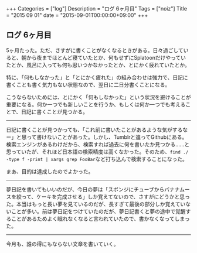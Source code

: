 +++
Categories = ["log"]
Description = "ログ 6ヶ月目"
Tags = ["noiz"]
Title = "2015 09 01"
date = "2015-09-01T00:00:00+09:00"
+++

## ログ 6ヶ月目
5ヶ月たった。ただ、さすがに書くことがなくなるときがある。日々過ごしていると、朝から夜までほとんど寝ていたとか、何もせずにSplatoonだけやっていたとか、風呂に入っても何も思いつかなかったとか、とにかく疲れていたとか。

特に、「何もしなかった」と「とにかく疲れた」の組み合わせは強力で、日記に書くことも書く気力もない状態なので、翌日に二日分書くことになる。

こうならないためには、とにかく「何もしなかった」という状況を避けることが重要になる。何か一つでも新しいことを行うか、もしくは何か一つでも考えることで、日記に書くことが見つかる。

----

日記に書くことが見つかっても、「これ前に書いたことがあるような気がするなー」と思って書けないことがあった。しかし、Tumblrと違ってGithubにある。検索エンジンがあるわけだから、検索すれば過去に何を書いたか見つかる……と思っていたが、それほど日本語の検索精度は高くなかった。そのため、`find ./ -type f -print | xargs grep FooBar`など打ち込んで検索することになった。

まあ、目的は達成したのでよかった。

----

夢日記を書いてもいいのだが、今日の夢は「スポンジにチューブからバナナムースを絞って、ケーキを完成させる」しか覚えてないので、さすがにどうかと思った。本当はもっと長い夢を見ているのだが、長すぎて最後の部分しか覚えていないことが多い。前は夢日記をつけていたのだが、夢日記書くと夢の途中で覚醒することがあるためよく眠れなくなると言われていたので、書かなくなってしまった。

----

今月も、誰の得にもならない文章を書いていく。